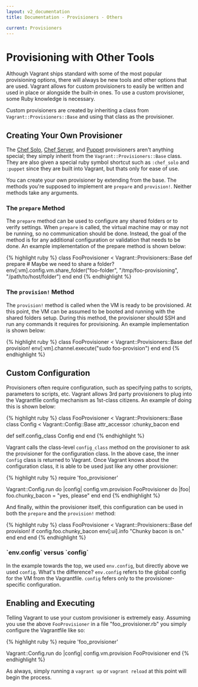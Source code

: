 ```yaml
---
layout: v2_documentation
title: Documentation - Provisioners - Others

current: Provisioners
---
```

# Provisioning with Other Tools

Although Vagrant ships standard with some of the most popular provisioning
options, there will always be new tools and other options that are used.
Vagrant allows for custom provisioners to easily be written and used in
place or alongside the built-in ones. To use a custom provisioner, some
Ruby knowledge is necessary.

Custom provisioners are created by inheriting a class from `Vagrant::Provisioners::Base`
and using that class as the provisioner.

## Creating Your Own Provisioner

The [Chef Solo](/v2/docs/provisioners/chef_solo.html), [Chef Server](/v2/docs/provisioners/chef_server.html), and
[Puppet](/v2/docs/provisioners/puppet.html) provisioners aren't anything special; they simply inherit from the
`Vagrant::Provisioners::Base` class. They are also given a special ruby symbol shortcut
such as `:chef_solo` and `:puppet` since they are built into Vagrant, but thats only for ease of use.

You can create your own provisioner by extending from the base. The
methods you're supposed to implement are `prepare` and `provision!`.
Neither methods take any arguments.

### The `prepare` Method

The `prepare` method can be used to configure any shared folders or to verify
settings. When `prepare` is called, the virtual machine may or may not be
running, so no communication should be done. Instead, the goal of the method
is for any additional configuration or validation that needs to be done.
An example implementation of the prepare method is shown below:

{% highlight ruby %}
class FooProvisioner < Vagrant::Provisioners::Base
  def prepare
    # Maybe we need to share a folder?
    env[:vm].config.vm.share_folder("foo-folder", "/tmp/foo-provisioning",
                                                  "/path/to/host/folder")
  end
end
{% endhighlight %}

### The `provision!` Method

The `provision!` method is called when the VM is ready to be provisioned.
At this point, the VM can be assumed to be booted and running with the
shared folders setup. During this method, the provisioner should SSH and
run any commands it requires for provisioning. An example implementation
is shown below:

{% highlight ruby %}
class FooProvisioner < Vagrant::Provisioners::Base
  def provision!
    env[:vm].channel.execute("sudo foo-provision")
  end
end
{% endhighlight %}

## Custom Configuration

Provisioners often require configuration, such as specifying paths to scripts,
parameters to scripts, etc. Vagrant allows 3rd party provisioners to plug into
the Vagrantfile config mechanism as 1st-class citizens. An example of doing this
is shown below:

{% highlight ruby %}
class FooProvisioner < Vagrant::Provisioners::Base
  class Config < Vagrant::Config::Base
    attr_accessor :chunky_bacon
  end

  def self.config_class
    Config
  end
end
{% endhighlight %}

Vagrant calls the class-level `config_class` method on the provisioner to
ask the provisioner for the configuration class. In the above case, the
inner `Config` class is returned to Vagrant. Once Vagrant knows about the
configuration class, it is able to be used just like any other provisioner:

{% highlight ruby %}
require 'foo_provisioner'

Vagrant::Config.run do |config|
  config.vm.provision FooProvisioner do |foo|
    foo.chunky_bacon = "yes, please"
  end
end
{% endhighlight %}

And finally, within the provisioner itself, this configuration can be used in
both the `prepare` and the `provision!` method:

{% highlight ruby %}
class FooProvisioner < Vagrant::Provisioners::Base
  def provision!
    if config.foo.chunky_bacon
      env[:ui].info "Chunky bacon is on."
    end
  end
end
{% endhighlight %}

<div class="alert alert-block alert-notice">
  <h3>`env.config` versus `config`</h3>
  <p>
    In the example towards the top, we used <code>env.config</code>, but directly
    above we used <code>config</code>. What's the difference? <code>env.config</code>
    refers to the global config for the VM from the Vagrantfile. <code>config</code>
    fefers only to the provisioner-specific configuration.
  </p>
</div>

## Enabling and Executing

Telling Vagrant to use your custom provisioner is extremely easy. Assuming
you use the above `FooProvisioner` in a file "foo_provisioner.rb" you
simply configure the Vagrantfile like so:

{% highlight ruby %}
require 'foo_provisioner'

Vagrant::Config.run do |config|
  config.vm.provision FooProvisioner
end
{% endhighlight %}

As always, simply running a `vagrant up` or `vagrant reload` at this point
will begin the process.
